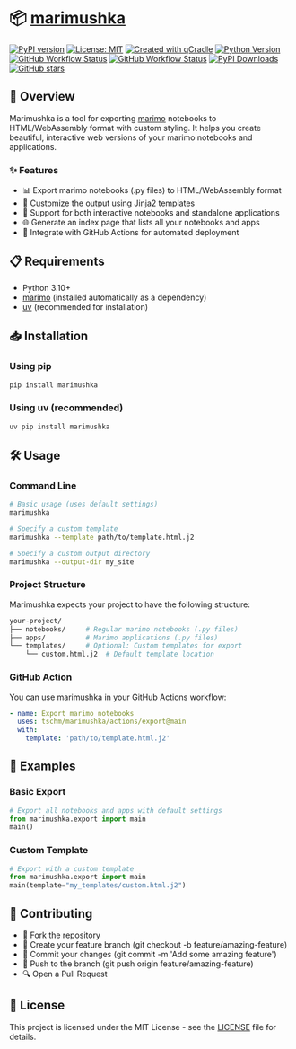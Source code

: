 # 📦 [marimushka](https://tschm.github.io/marimushka/book)

[![PyPI version](https://badge.fury.io/py/marimushka.svg)](https://badge.fury.io/py/marimushka)
[![License: MIT](https://img.shields.io/badge/License-MIT-yellow.svg)](LICENSE)
[![Created with qCradle](https://img.shields.io/badge/Created%20with-qCradle-blue?style=flat-square)](https://github.com/tschm/package)
[![Python Version](https://img.shields.io/badge/python-3.10%2B-blue)](https://www.python.org/)
[![GitHub Workflow Status](https://img.shields.io/github/actions/workflow/status/tschm/marimushka/pre-commit.yml?label=pre-commit)](https://github.com/tschm/marimushka/actions/workflows/pre-commit.yml)
[![GitHub Workflow Status](https://img.shields.io/github/actions/workflow/status/tschm/marimushka/release.yml?label=release)](https://github.com/tschm/marimushka/actions/workflows/release.yml)
[![PyPI Downloads](https://img.shields.io/pypi/dm/marimushka)](https://pypi.org/project/marimushka/)
[![GitHub stars](https://img.shields.io/github/stars/tschm/marimushka)](https://github.com/tschm/marimushka/stargazers)

## 🚀 Overview

Marimushka is a tool for exporting [marimo](https://marimo.io) notebooks
to HTML/WebAssembly format with custom styling. It helps you create beautiful,
interactive web versions of your marimo notebooks and applications.

### ✨ Features

- 📊 Export marimo notebooks (.py files) to HTML/WebAssembly format
- 🎨 Customize the output using Jinja2 templates
- 📱 Support for both interactive notebooks and standalone applications
- 🌐 Generate an index page that lists all your notebooks and apps
- 🔄 Integrate with GitHub Actions for automated deployment

## 📋 Requirements

- Python 3.10+
- [marimo](https://marimo.io) (installed automatically as a dependency)
- [uv](https://github.com/astral-sh/uv) (recommended for installation)

## 📥 Installation

### Using pip

```bash
pip install marimushka
```

### Using uv (recommended)

```bash
uv pip install marimushka
```

## 🛠️ Usage

### Command Line

```bash
# Basic usage (uses default settings)
marimushka

# Specify a custom template
marimushka --template path/to/template.html.j2

# Specify a custom output directory
marimushka --output-dir my_site
```

### Project Structure

Marimushka expects your project to have the following structure:

```bash
your-project/
├── notebooks/     # Regular marimo notebooks (.py files)
├── apps/          # Marimo applications (.py files)
└── templates/     # Optional: Custom templates for export
    └── custom.html.j2  # Default template location
```

### GitHub Action

You can use marimushka in your GitHub Actions workflow:

```yaml
- name: Export marimo notebooks
  uses: tschm/marimushka/actions/export@main
  with:
    template: 'path/to/template.html.j2'
```

## 🧩 Examples

### Basic Export

```python
# Export all notebooks and apps with default settings
from marimushka.export import main
main()
```

### Custom Template

```python
# Export with a custom template
from marimushka.export import main
main(template="my_templates/custom.html.j2")
```

## 👥 Contributing

- 🍴 Fork the repository
- 🌿 Create your feature branch (git checkout -b feature/amazing-feature)
- 💾 Commit your changes (git commit -m 'Add some amazing feature')
- 🚢 Push to the branch (git push origin feature/amazing-feature)
- 🔍 Open a Pull Request

## 📄 License

This project is licensed under the MIT License - see the [LICENSE](LICENSE) file
for details.
